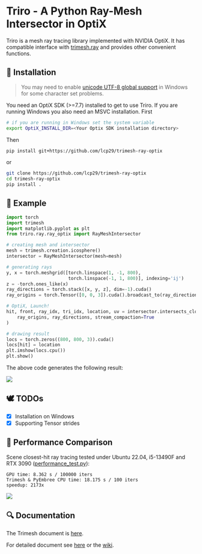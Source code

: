 # Triro - A Python Ray-Mesh Intersector in OptiX

Triro is a mesh ray tracing library implemented with NVIDIA OptiX. It has compatible interface with [trimesh.ray](https://trimesh.org/trimesh.ray.html) and provides other convenient functions.

## 🔧️ Installation
> You may need to enable <a href="https://superuser.com/questions/1715715/can-i-enable-unicode-utf-8-worldwide-support-in-windows-11-but-set-another-enco">unicode UTF-8 global support</a> in Windows for some character set problems.

You need an OptiX SDK (>=7.7) installed to get to use Triro. If you are running Windows you also need an MSVC installation. First
```sh
# if you are running in Windows set the system variable
export OptiX_INSTALL_DIR=<Your Optix SDK installation directory>
```
Then
```sh
pip install git+https://github.com/lcp29/trimesh-ray-optix
```
or
```sh
git clone https://github.com/lcp29/trimesh-ray-optix
cd trimesh-ray-optix
pip install .
```
## 📖️ Example
```python
import torch
import trimesh
import matplotlib.pyplot as plt
from triro.ray.ray_optix import RayMeshIntersector

# creating mesh and intersector
mesh = trimesh.creation.icosphere()
intersector = RayMeshIntersector(mesh=mesh)

# generating rays
y, x = torch.meshgrid([torch.linspace(1, -1, 800), 
                       torch.linspace(-1, 1, 800)], indexing='ij')
z = -torch.ones_like(x)
ray_directions = torch.stack([x, y, z], dim=-1).cuda()
ray_origins = torch.Tensor([0, 0, 3]).cuda().broadcast_to(ray_directions.shape)

# OptiX, Launch!
hit, front, ray_idx, tri_idx, location, uv = intersector.intersects_closest(
    ray_origins, ray_directions, stream_compaction=True
)

# drawing result
locs = torch.zeros((800, 800, 3)).cuda()
locs[hit] = location
plt.imshow(locs.cpu())
plt.show()
```
The above code generates the following result:

![](assets/location.png)

## 🕊️ TODOs

 - [x] Installation on Windows
 - [x] Supporting Tensor strides

## 🚀️ Performance Comparison

Scene closest-hit ray tracing tested under Ubuntu 22.04, i5-13490F and RTX 3090 ([performance_test.py](test/performance_test.py)):
```
GPU time: 8.362 s / 100000 iters
Trimesh & PyEmbree CPU time: 18.175 s / 100 iters
speedup: 2173x
```

![](assets/testcase.png)

## 🔍️ Documentation

The Trimesh document is [here](https://trimesh.org/trimesh.ray.html).

For detailed document see [here](docs/api.md) or the [wiki](https://github.com/lcp29/trimesh-ray-optix/wiki).
